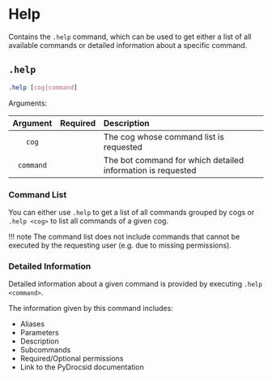 # Help

Contains the `.help` command, which can be used to get either a list of all available commands or detailed information about a specific command.


## `.help`

```css
.help [cog|command]
```

Arguments:

| Argument  | Required | Description                                                 |
|:---------:|:--------:|:------------------------------------------------------------|
| `cog`     |          | The cog whose command list is requested                     |
| `command` |          | The bot command for which detailed information is requested |


### Command List

You can either use `.help` to get a list of all commands grouped by cogs or `.help <cog>` to list all commands of a given cog.

!!! note
    The command list does not include commands that cannot be executed by the requesting user (e.g. due to missing permissions).


### Detailed Information

Detailed information about a given command is provided by executing `.help <command>`.

The information given by this command includes:

- Aliases
- Parameters
- Description
- Subcommands
- Required/Optional permissions
- Link to the PyDrocsid documentation
